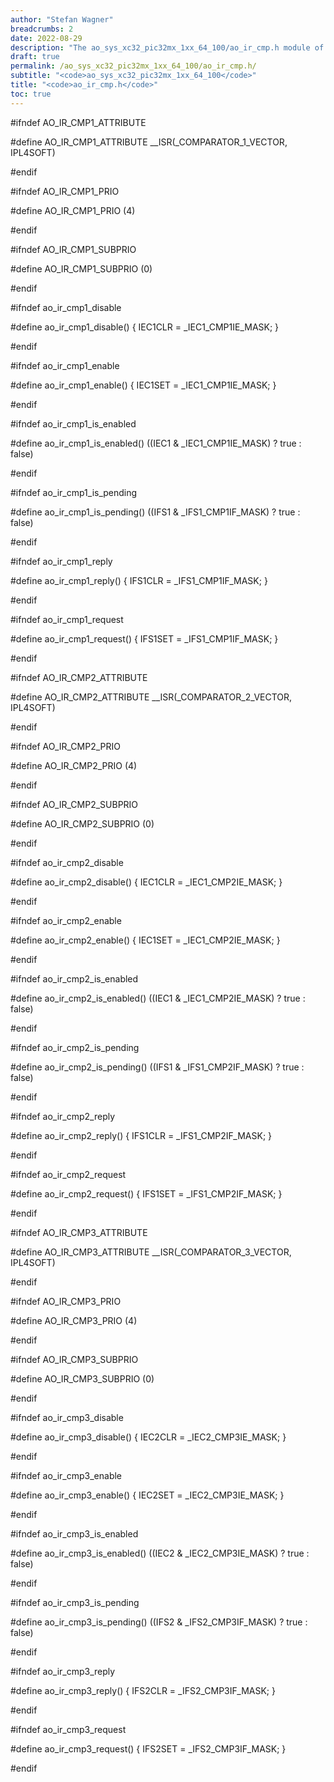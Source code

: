```yaml
---
author: "Stefan Wagner"
breadcrumbs: 2
date: 2022-08-29
description: "The ao_sys_xc32_pic32mx_1xx_64_100/ao_ir_cmp.h module of the ao real-time operating system."
draft: true
permalink: /ao_sys_xc32_pic32mx_1xx_64_100/ao_ir_cmp.h/ 
subtitle: "<code>ao_sys_xc32_pic32mx_1xx_64_100</code>"
title: "<code>ao_ir_cmp.h</code>"
toc: true
---
```


#ifndef AO_IR_CMP1_ATTRIBUTE

#define AO_IR_CMP1_ATTRIBUTE        __ISR(_COMPARATOR_1_VECTOR, IPL4SOFT)

#endif

#ifndef AO_IR_CMP1_PRIO

#define AO_IR_CMP1_PRIO             (4)

#endif

#ifndef AO_IR_CMP1_SUBPRIO

#define AO_IR_CMP1_SUBPRIO          (0)

#endif

#ifndef ao_ir_cmp1_disable

#define ao_ir_cmp1_disable()        { IEC1CLR = _IEC1_CMP1IE_MASK; }

#endif

#ifndef ao_ir_cmp1_enable

#define ao_ir_cmp1_enable()         { IEC1SET = _IEC1_CMP1IE_MASK; }

#endif

#ifndef ao_ir_cmp1_is_enabled

#define ao_ir_cmp1_is_enabled()     ((IEC1 & _IEC1_CMP1IE_MASK) ? true : false)

#endif

#ifndef ao_ir_cmp1_is_pending

#define ao_ir_cmp1_is_pending()     ((IFS1 & _IFS1_CMP1IF_MASK) ? true : false)

#endif

#ifndef ao_ir_cmp1_reply

#define ao_ir_cmp1_reply()          { IFS1CLR = _IFS1_CMP1IF_MASK; }

#endif

#ifndef ao_ir_cmp1_request

#define ao_ir_cmp1_request()        { IFS1SET = _IFS1_CMP1IF_MASK; }

#endif

#ifndef AO_IR_CMP2_ATTRIBUTE

#define AO_IR_CMP2_ATTRIBUTE        __ISR(_COMPARATOR_2_VECTOR, IPL4SOFT)

#endif

#ifndef AO_IR_CMP2_PRIO

#define AO_IR_CMP2_PRIO             (4)

#endif

#ifndef AO_IR_CMP2_SUBPRIO

#define AO_IR_CMP2_SUBPRIO          (0)

#endif

#ifndef ao_ir_cmp2_disable

#define ao_ir_cmp2_disable()        { IEC1CLR = _IEC1_CMP2IE_MASK; }

#endif

#ifndef ao_ir_cmp2_enable

#define ao_ir_cmp2_enable()         { IEC1SET = _IEC1_CMP2IE_MASK; }

#endif

#ifndef ao_ir_cmp2_is_enabled

#define ao_ir_cmp2_is_enabled()     ((IEC1 & _IEC1_CMP2IE_MASK) ? true : false)

#endif

#ifndef ao_ir_cmp2_is_pending

#define ao_ir_cmp2_is_pending()     ((IFS1 & _IFS1_CMP2IF_MASK) ? true : false)

#endif

#ifndef ao_ir_cmp2_reply

#define ao_ir_cmp2_reply()          { IFS1CLR = _IFS1_CMP2IF_MASK; }

#endif

#ifndef ao_ir_cmp2_request

#define ao_ir_cmp2_request()        { IFS1SET = _IFS1_CMP2IF_MASK; }

#endif

#ifndef AO_IR_CMP3_ATTRIBUTE

#define AO_IR_CMP3_ATTRIBUTE        __ISR(_COMPARATOR_3_VECTOR, IPL4SOFT)

#endif

#ifndef AO_IR_CMP3_PRIO

#define AO_IR_CMP3_PRIO             (4)

#endif

#ifndef AO_IR_CMP3_SUBPRIO

#define AO_IR_CMP3_SUBPRIO          (0)

#endif

#ifndef ao_ir_cmp3_disable

#define ao_ir_cmp3_disable()        { IEC2CLR = _IEC2_CMP3IE_MASK; }

#endif

#ifndef ao_ir_cmp3_enable

#define ao_ir_cmp3_enable()         { IEC2SET = _IEC2_CMP3IE_MASK; }

#endif

#ifndef ao_ir_cmp3_is_enabled

#define ao_ir_cmp3_is_enabled()     ((IEC2 & _IEC2_CMP3IE_MASK) ? true : false)

#endif

#ifndef ao_ir_cmp3_is_pending

#define ao_ir_cmp3_is_pending()     ((IFS2 & _IFS2_CMP3IF_MASK) ? true : false)

#endif

#ifndef ao_ir_cmp3_reply

#define ao_ir_cmp3_reply()          { IFS2CLR = _IFS2_CMP3IF_MASK; }

#endif

#ifndef ao_ir_cmp3_request

#define ao_ir_cmp3_request()        { IFS2SET = _IFS2_CMP3IF_MASK; }

#endif

